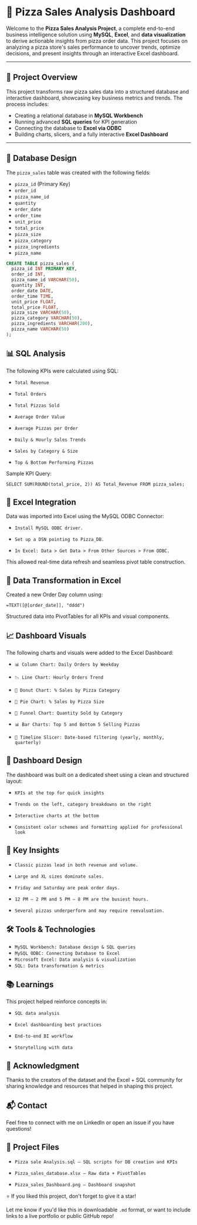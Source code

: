 # 🍕 Pizza Sales Analysis Dashboard

Welcome to the **Pizza Sales Analysis Project**, a complete end-to-end business intelligence solution using **MySQL**, **Excel**, and **data visualization** to derive actionable insights from pizza order data. This project focuses on analyzing a pizza store's sales performance to uncover trends, optimize decisions, and present insights through an interactive Excel dashboard.

---

## 📌 Project Overview

This project transforms raw pizza sales data into a structured database and interactive dashboard, showcasing key business metrics and trends. The process includes:

- Creating a relational database in **MySQL Workbench**
- Running advanced **SQL queries** for KPI generation
- Connecting the database to **Excel via ODBC**
- Building charts, slicers, and a fully interactive **Excel Dashboard**

---

## 🧱 Database Design

The `pizza_sales` table was created with the following fields:

- `pizza_id` (Primary Key)
- `order_id`
- `pizza_name_id`
- `quantity`
- `order_date`
- `order_time`
- `unit_price`
- `total_price`
- `pizza_size`
- `pizza_category`
- `pizza_ingredients`
- `pizza_name`

```sql
CREATE TABLE pizza_sales (
  pizza_id INT PRIMARY KEY,
  order_id INT,
  pizza_name_id VARCHAR(50),
  quantity INT,
  order_date DATE,
  order_time TIME,
  unit_price FLOAT,
  total_price FLOAT,
  pizza_size VARCHAR(50),
  pizza_category VARCHAR(50),
  pizza_ingredients VARCHAR(200),
  pizza_name VARCHAR(50)
);
```

## 📊 SQL Analysis
The following KPIs were calculated using SQL:

- `Total Revenue`

- `Total Orders`

- `Total Pizzas Sold`

- `Average Order Value`

- `Average Pizzas per Order`

- `Daily & Hourly Sales Trends`

- `Sales by Category & Size`

- `Top & Bottom Performing Pizzas`

Sample KPI Query:
```
SELECT SUM(ROUND(total_price, 2)) AS Total_Revenue FROM pizza_sales;
```

## 🔗 Excel Integration

Data was imported into Excel using the MySQL ODBC Connector:

- `Install MySQL ODBC driver.`

- `Set up a DSN pointing to Pizza_DB.`

- `In Excel: Data > Get Data > From Other Sources > From ODBC.`

This allowed real-time data refresh and seamless pivot table construction.

## 🧩 Data Transformation in Excel

Created a new Order Day column using:
```
=TEXT([@[order_date]], "dddd")
```

Structured data into PivotTables for all KPIs and visual components.

## 📈 Dashboard Visuals
The following charts and visuals were added to the Excel Dashboard:

- `📊 Column Chart: Daily Orders by Weekday`

- `📉 Line Chart: Hourly Orders Trend`

- `🍩 Donut Chart: % Sales by Pizza Category`

- `🥧 Pie Chart: % Sales by Pizza Size`

- `🔽 Funnel Chart: Quantity Sold by Category`

- `📊 Bar Charts: Top 5 and Bottom 5 Selling Pizzas`

- `📆 Timeline Slicer: Date-based filtering (yearly, monthly, quarterly)`

## 🎨 Dashboard Design
The dashboard was built on a dedicated sheet using a clean and structured layout:

- `KPIs at the top for quick insights`

- `Trends on the left, category breakdowns on the right`

- `Interactive charts at the bottom`

- `Consistent color schemes and formatting applied for professional look`

## 📌 Key Insights

- `Classic pizzas lead in both revenue and volume.`

- `Large and XL sizes dominate sales.`

- `Friday and Saturday are peak order days.`

- `12 PM – 2 PM and 5 PM – 8 PM are the busiest hours.`

- `Several pizzas underperform and may require reevaluation.`

## 🛠 Tools & Technologies

- `MySQL Workbench:	Database design & SQL queries`
- `MySQL ODBC: Connecting Database to Excel`
- `Microsoft Excel:	Data analysis & visualization`
- `SQL:	Data transformation & metrics`

## 📚 Learnings
This project helped reinforce concepts in:

- `SQL data analysis`

- `Excel dashboarding best practices`

- `End-to-end BI workflow`

- `Storytelling with data`

## 🙌 Acknowledgment
Thanks to the creators of the dataset and the Excel + SQL community for sharing knowledge and resources that helped in shaping this project.

## 📬 Contact
Feel free to connect with me on LinkedIn or open an issue if you have questions!

## 📁 Project Files

- `Pizza sale Analysis.sql – SQL scripts for DB creation and KPIs`

- `Pizza_sales_database.xlsx – Raw data + PivotTables`

- `Pizza_sales_Dashboard.png – Dashboard snapshot`

⭐ If you liked this project, don't forget to give it a star!

Let me know if you'd like this in downloadable `.md` format, or want to include links to a live portfolio or public GitHub repo!
